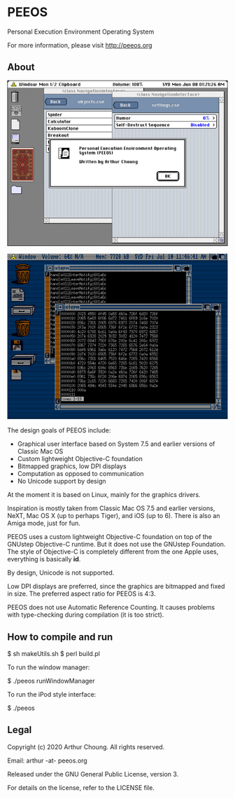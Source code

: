 # PEEOS

Personal Execution Environment Operating System

For more information, please visit http://peeos.org

## About

![Mac Screenshot](Screenshots/peeos-screenshot-1-mac.png)

![Amiga Screenshot](Screenshots/peeos-screenshot-2-amiga.png)

The design goals of PEEOS include:

  * Graphical user interface based on System 7.5 and earlier versions of Classic Mac OS
  * Custom lightweight Objective-C foundation
  * Bitmapped graphics, low DPI displays
  * Computation as opposed to communication
  * No Unicode support by design

At the moment it is based on Linux, mainly for the graphics drivers.

Inspiration is mostly taken from Classic Mac OS 7.5 and earlier versions, NeXT, Mac OS X (up to perhaps Tiger), and iOS (up to 6). There is also an Amiga mode, just for fun.

PEEOS uses a custom lightweight Objective-C foundation on top of the GNUstep Objective-C runtime. But it does not use the GNUstep Foundation. The style of Objective-C is completely different from the one Apple uses, everything is basically **id**.

By design, Unicode is not supported.

Low DPI displays are preferred, since the graphics are bitmapped and fixed in size. The preferred aspect ratio for PEEOS is 4:3. 

PEEOS does not use Automatic Reference Counting. It causes problems with type-checking during compilation (it is too strict).

## How to compile and run

$ sh makeUtils.sh
$ perl build.pl

To run the window manager:

$ ./peeos runWindowManager

To run the iPod style interface:

$ ./peeos

## Legal

Copyright (c) 2020 Arthur Choung. All rights reserved.

Email: arthur -at- peeos.org

Released under the GNU General Public License, version 3.

For details on the license, refer to the LICENSE file.

